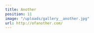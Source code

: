 ```yaml
---
title: Another
position: 11
image: "/uploads/gallery__another.jpg"
url: http://ofanother.com/
---
```



